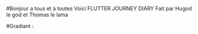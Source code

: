 #Bonjour a tous et à toutes Voici  FLUTTER JOURNEY DIARY 
Fait par Hugod le god et Thomas le lama

#Gradiant : 
